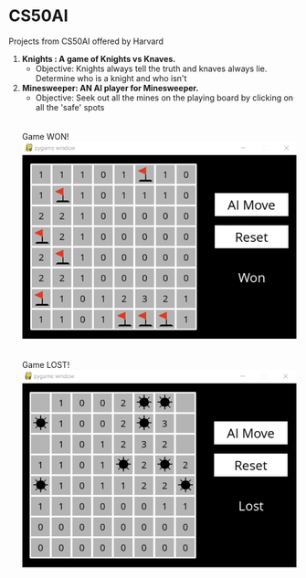 # CS50AI
Projects from CS50AI offered by Harvard
<ol>
  <li> <b>Knights : A game of Knights vs Knaves.</b> <ul><li>Objective: Knights always tell the truth and knaves always lie. Determine who is a knight and who isn't</li></ul>
  </li>
  <li> <b>Minesweeper: AN AI player for Minesweeper.</b><ul><li>Objective: Seek out all the mines on the playing board by clicking on all the 'safe' spots </li></ul>
    <br><br>
    <div>Game WON!<br><img src='minesweeper/gameplay/Won.png'></div>
    <br><br>
    <div>Game LOST!<br><img src='minesweeper/gameplay/Lost.png'></div>
    <br>
  </li>
  </ol>
